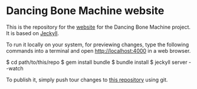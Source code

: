 Dancing Bone Machine website
============================

This is the repository for the [website](http://dancingbonemachine.elsoftwarehamuerto.org) for the Dancing Bone Machine project. It is based on [Jeckyll](http://jeckyllrb.com).

To run it locally on your system, for previewing changes, type the following commands into a terminal and open [http://localhost:4000](http://localhost:4000) in a web browser.

   $ cd path/to/this/repo
   $ gem install bundle
   $ bundle install
   $ jeckyll server --watch

To publish it, simply push tour changes to [this repository](https://github.com/dancing-bone-machine/dancing-bone-machine.github.io.git) using git.
